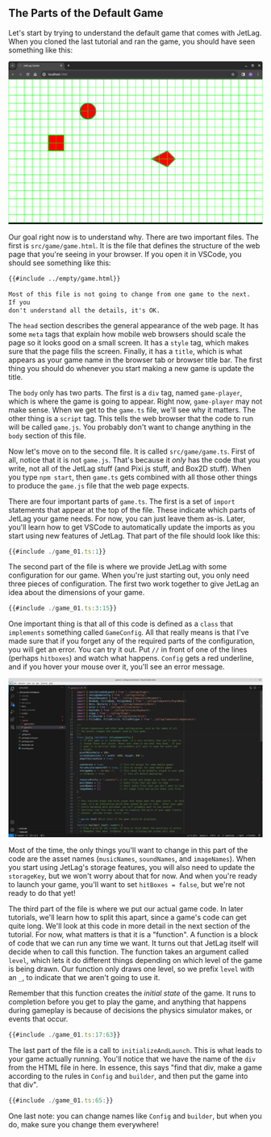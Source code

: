 ## The Parts of the Default Game

Let's start by trying to understand the default game that comes with JetLag.
When you cloned the last tutorial and ran the game, you should have seen
something like this:

![Running for the first time](./first_run.png)

Our goal right now is to understand why.  There are two important files.  The
first is `src/game/game.html`.  It is the file that defines the structure of the
web page that you're seeing in your browser.  If you open it in VSCode, you
should see something like this:

```html
{{#include ../empty/game.html}}
```

```admonish Note
Most of this file is not going to change from one game to the next.  If you
don't understand all the details, it's OK.
```

The `head` section describes the general appearance of the web page.  It has
some `meta` tags that explain how mobile web browsers should scale the page so
it looks good on a small screen.  It has a `style` tag, which makes sure that
the page fills the screen.  Finally, it has a `title`, which is what appears as
your game name in the browser tab or browser title bar.  The first thing you
should do whenever you start making a new game is update the title.

The `body` only has two parts.  The first is a `div` tag, named `game-player`,
which is where the game is going to appear.  Right now, `game-player` may not
make sense.  When we get to the `game.ts` file, we'll see why it matters.  The
other thing is a `script` tag.  This tells the web browser that the code to run
will be called `game.js`.  You probably don't want to change anything in the
`body` section of this file.

Now let's move on to the second file.  It is called `src/game/game.ts`.  First
of all, notice that it is not `game.js`.  That's because it *only* has the code
that you write, not all of the JetLag stuff (and Pixi.js stuff, and Box2D
stuff).  When you type `npm start`, then `game.ts` gets combined with all those
other things to produce the `game.js` file that the web page expects.

There are four important parts of `game.ts`.  The first is a set of `import`
statements that appear at the top of the file.  These indicate which parts of
JetLag your game needs.  For now, you can just leave them as-is.  Later, you'll
learn how to get VSCode to automatically update the imports as you start using
new features of JetLag.  That part of the file should look like this:

```typescript
{{#include ./game_01.ts:1}}
```

The second part of the file is where we provide JetLag with some configuration
for our game. When you're just starting out, you only need three pieces of
configuration.  The first two work together to give JetLag an idea about the
dimensions of your game.

```typescript
{{#include ./game_01.ts:3:15}}
```

One important thing is that all of this code is defined as a `class` that
`implements` something called `GameConfig`.  All that really means is that I've
made sure that if you forget any of the required parts of the configuration, you
will get an error.  You can try it out.  Put `//` in front of one of the lines
(perhaps `hitboxes`) and watch what happens.  `Config` gets a red underline, and
if you hover your mouse over it, you'll see an error message.

![An error in our Config object](./vscode_error_config.png)

Most of the time, the only things you'll want to change in this part of the code
are the asset names (`musicNames`, `soundNames`, and `imageNames`).  When you
start using JetLag's storage features, you will also need to update the
`storageKey`, but we won't worry about that for now.  And when you're ready to
launch your game, you'll want to set `hitBoxes = false`, but we're not ready to
do that yet!

The third part of the file is where we put our actual game code.  In later
tutorials, we'll learn how to split this apart, since a game's code can get
quite long.  We'll look at this code in more detail in the next section of the
tutorial.  For now, what matters is that it is a "function".  A function is a
block of code that we can run any time we want.  It turns out that JetLag itself
will decide when to call this function.  The function takes an argument called
`level`, which lets it do different things depending on which level of the game
is being drawn.  Our function only draws one level, so we prefix `level` with an
`_`, to indicate that we aren't going to use it.

Remember that this function creates the *initial state* of the game.  It runs to
completion before you get to play the game, and anything that happens during
gameplay is because of decisions the physics simulator makes, or events that
occur.

```typescript
{{#include ./game_01.ts:17:63}}
```

The last part of the file is a call to `initializeAndLaunch`.  This is what
leads to your game actually running.  You'll notice that we have the name of the
`div` from the HTML file in here.  In essence, this says "find that div, make a
game according to the rules in `Config` and `builder`, and then put the game
into that div".

```typescript
{{#include ./game_01.ts:65:}}
```

One last note: you can change names like `Config` and `builder`, but when you
do, make sure you change them everywhere!

